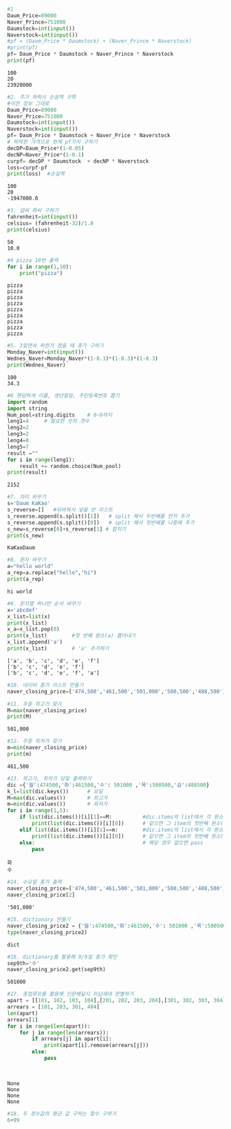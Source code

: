 ```python
#1
Daum_Price=89000
Naver_Prince=751000
Daumstock=int(input())
Naverstock=int(input())
#pf = (Daum_Price * Daumstock) + (Naver_Prince * Naverstock)
#print(pf)
pf= Daum_Price * Daumstock + Naver_Prince * Naverstock
print(pf)
```

    100
    20
    23920000
    


```python
#2. 주가 하락시 손실액 구학
#이전 정보 그대로
Daum_Price=89000
Naver_Price=751000
Daumstock=int(input())
Naverstock=int(input())
pf= Daum_Price * Daumstock + Naver_Price * Naverstock
# 하락한 가격으로 현재 pf가치 구하기
decDP=Daum_Price*(1-0.05)
decNP=Naver_Price*(1-0.1)
curpf= decDP * Daumstock  + decNP * Naverstock
loss=curpf-pf
print(loss)  #손실액
```

    100
    20
    -1947000.0
    


```python
#3. 섭씨 화씨 구하기
fahrenheit=int(input())
celsius= (fahrenheit-32)/1.8
print(celsius)
```

    50
    10.0
    


```python
#4 pizza 10번 출력
for i in range(1,10):
    print("pizza")
```

    pizza
    pizza
    pizza
    pizza
    pizza
    pizza
    pizza
    pizza
    pizza
    


```python
#5. 3일연속 하한가 쳤을 때 종가 구하기
Monday_Naver=int(input())
Wednes_Naver=Monday_Naver*(1-0.3)*(1-0.3)*(1-0.3)
print(Wednes_Naver)
```

    100
    34.3
    


```python
#6 랜덤하게 이름, 생년월일, 주민등록번호 뽑기
import random
import string
Num_pool=string.digits    # 0~9까지
leng1=4     # 필요한 숫자 갯수
leng2=2
leng3=2
leng4=8
leng5=7
result =""
for i in range(leng1):
    result += random.choice(Num_pool)
print(result)
```

    2152
    


```python
#7. 자리 바꾸기
s='Daum KaKao'
s_reverse=[]   #뒤바꿔서 넣을 빈 리스트
s_reverse.append(s.split()[1])   # split 해서 두번째를 먼저 추가
s_reverse.append(s.split()[0])   # split 해서 첫번째를 나중에 추가
s_new=s_reverse[0]+s_reverse[1] # 합치기
print(s_new)
```

    KaKaoDaum
    


```python
#8. 문자 바꾸기
a="hello world"
a_rep=a.replace("hello","hi")
print(a_rep)
```

    hi world
    


```python
#9. 문자열 하나만 순서 바꾸기
x='abcdef'
x_list=list(x)
print(x_list)
x_a=x_list.pop(0)
print(x_list)        #첫 번째 원소(a) 뽑아내기
x_list.append('a')
print(x_list)        # 'a' 추가하기
```

    ['a', 'b', 'c', 'd', 'e', 'f']
    ['b', 'c', 'd', 'e', 'f']
    ['b', 'c', 'd', 'e', 'f', 'a']
    


```python
#10. 네이버 종가 리스트 만들기
naver_closing_price=['474,500','461,500','501,000','500,500','488,500']
```


```python
#11. 주중 최고가 찾기
M=max(naver_closing_price)
print(M)
```

    501,000
    


```python
#12. 주중 최저가 찾기
m=min(naver_closing_price)
print(m)
```

    461,500
    


```python
#13. 최고가, 최저가 당일 출력하기
dic ={'월':474500,'화':461500,'수': 501000 ,'목':500500,'금':488500}
k_l=list(dic.keys())      # 요일
M=max(dic.values())       # 최고가
m=min(dic.values())       # 최저가
for i in range(1,5): 
    if list(dic.items())[i][1]==M:          #dic.items의 list에서 각 원소의 두번쨰(각 요일의 가격)과 최고가 비교
        print(list(dic.items())[i][0])      # 같으면 그 item의 첫번쨰 원소(요일) 출력
    elif list(dic.items())[i][1]==m:        #dic.items의 list에서 각 원소의 두번쨰(각 요일의 가격)과 최저가 비교
        print(list(dic.items())[i][0])      # 같으면 그 item의 첫번쨰 원소(요일) 출력
    else:                                   # 해당 경우 없으면 pass
        pass
```

    화
    수
    


```python
#14. 수요일 종가 출력
naver_closing_price=['474,500','461,500','501,000','500,500','488,500']
naver_closing_price[2]
```




    '501,000'




```python
#15. dictionary 만들기
naver_closing_price2 = {'월':474500,'화':461500,'수': 501000 ,'목':500500,'금':488500}
type(naver_closing_price2)
```




    dict




```python
#16. dictionary를 활용해 9/9일 종가 확인
sep9th='수'
naver_closing_price2.get(sep9th)
```




    501000




```python
#17. 중첩루프를 활용해 신문배달시 미납세대 판별하기
apart = [[101, 102, 103, 104],[201, 202, 203, 204],[301, 302, 303, 304], [401, 402, 403, 404]]
arrears = [101, 203, 301, 404]
len(apart)
arrears[1]
for i in range(len(apart)):
    for j in range(len(arrears)):
        if arrears[j] in apart[i]:
            print(apart[i].remove(arrears[j]))
        else:
            pass
    
        
```

    None
    None
    None
    None
    


```python
#18. 두 정수값의 평균 값 구하는 함수 구하기
6+99
```


```python

```
